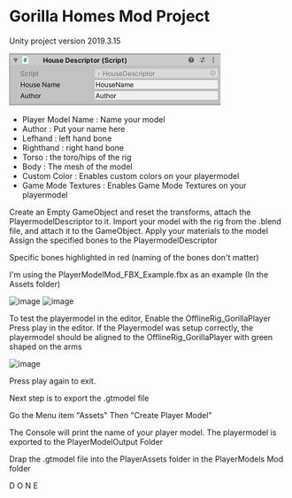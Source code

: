 # Gorilla Homes Mod Project
Unity project version 2019.3.15

![image](GHAssets/HouseDescriptor.png)

- Player Model Name : Name your model
- Author : Put your name here
- Lefhand : left hand bone
- Righthand : right hand bone
- Torso : the toro/hips of the rig
- Body : The mesh of the model
- Custom Color : Enables custom colors on your playermodel
- Game Mode Textures : Enables Game Mode Textures on your playermodel

Create an Empty GameObject and reset the transforms, attach the PlayermodelDescriptor to it.
Import your model with the rig from the .blend file, and attach it to the GameObject.
Apply your materials to the model
Assign the specified bones to the PlayermodelDescriptor

Specific bones highlighted in red (naming of the bones don't matter)

I'm using the PlayerModelMod_FBX_Example.fbx as an example (In the Assets folder)

![image](https://user-images.githubusercontent.com/65086429/172035609-9c94028e-437c-41ed-ac81-cb9d654a99d3.png)
![image](https://user-images.githubusercontent.com/65086429/172035618-70e3a86e-f8ec-4e92-a4c6-36894f6a1c13.png)


To test the playermodel in the editor,
Enable the OfflineRig_GorillaPlayer
Press play in the editor.
If the Playermodel was setup correctly, the playermodel should be aligned to the OfflineRig_GorillaPlayer with green shaped on the arms

![image](https://user-images.githubusercontent.com/65086429/172035710-3565cc07-5845-4917-bed4-df27cb0dccfa.png)

Press play again to exit.

Next step is to export the .gtmodel file

Go the Menu item "Assets"
Then "Create Player Model"

The Console will print the name of your player model.
The playermodel is exported to the PlayerModelOutput Folder

Drap the .gtmodel file into the PlayerAssets folder in the PlayerModels Mod folder

D O N E
